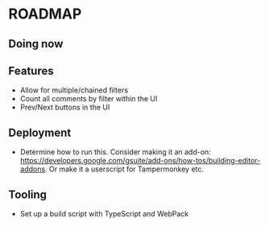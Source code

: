 # ROADMAP

## Doing now

## Features
- Allow for multiple/chained filters
- Count all comments by filter within the UI
- Prev/Next buttons in the UI

## Deployment
- Determine how to run this. Consider making it an add-on: https://developers.google.com/gsuite/add-ons/how-tos/building-editor-addons. Or make it a userscript for Tampermonkey etc.

## Tooling
- Set up a build script with TypeScript and WebPack